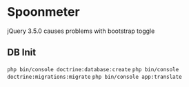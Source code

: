 # Spoonmeter

jQuery 3.5.0 causes problems with bootstrap toggle

## DB Init
```php bin/console doctrine:database:create```
```php bin/console doctrine:migrations:migrate```
```php bin/console app:translate```